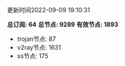 更新时间2022-09-09 19:10:31

**总订阅: 64**
**总节点: 9289**
**有效节点: 1893**
- trojan节点: 87
- v2ray节点: 1631
- ss节点: 175
